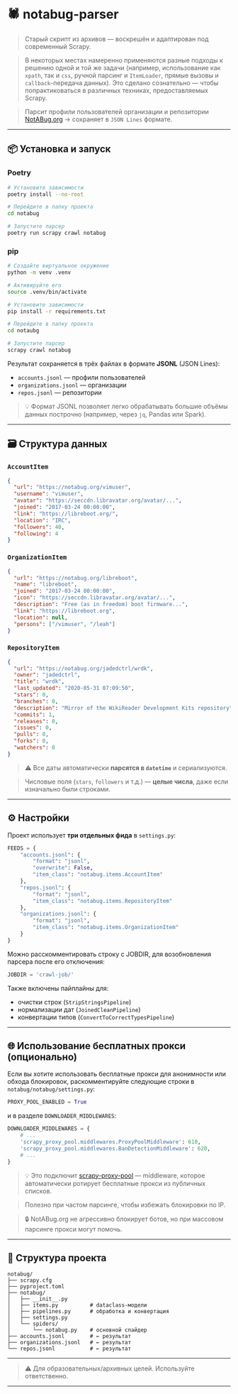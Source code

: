 # 🕷️ notabug-parser

> Старый скрипт из архивов — воскрешён и адаптирован под современный Scrapy.  

> В некоторых местах намеренно применяются разные подходы к решению одной и той же задачи (например, использование как `xpath`, так и `css`, ручной парсинг и `ItemLoader`, прямые вызовы и `callback`-передача данных). Это сделано сознательно — чтобы попрактиковаться в различных техниках, предоставляемых Scrapy.

> Парсит профили пользователей организации и репозитории [NotABug.org](https://notabug.org) → сохраняет в `JSON Lines` формате.

---

## 📦 Установка и запуск

### Poetry

```bash
# Установите зависимости
poetry install --no-root

# Перейдите в папку проекта
cd notabug

# Запустите парсер
poetry run scrapy crawl notabug
```

### pip

```bash
# Создайте виртуальное окружение
python -m venv .venv

# Активируйте его
source .venv/bin/activate

# Установите зависимости
pip install -r requirements.txt

# Перейдите в папку проекта
cd notaubg

# Запустите парсер
scrapy crawl notabug
```

Результат сохраняется в трёх файлах в формате **JSONL** (JSON Lines):

- `accounts.jsonl` — профили пользователей  
- `organizations.jsonl` — организации  
- `repos.jsonl` — репозитории

> 💡 Формат JSONL позволяет легко обрабатывать большие объёмы данных построчно (например, через `jq`, Pandas или Spark).

---

## 🗃️ Структура данных

### `AccountItem`
```json
{
  "url": "https://notabug.org/vimuser",
  "username": "vimuser",
  "avatar": "https://seccdn.libravatar.org/avatar/...",
  "joined": "2017-03-24 00:00:00",
  "link": "https://libreboot.org/",
  "location": "IRC",
  "followers": 40,
  "following": 4
}
```

### `OrganizationItem`
```json
{
  "url": "https://notabug.org/libreboot",
  "name": "libreboot",
  "joined": "2017-03-24 00:00:00",
  "icon": "https://seccdn.libravatar.org/avatar/...",
  "description": "Free (as in freedom) boot firmware...",
  "link": "https://libreboot.org",
  "location": null,
  "persons": ["/vimuser", "/leah"]
}
```

### `RepositoryItem`
```json
{
  "url": "https://notabug.org/jadedctrl/wrdk",
  "owner": "jadedctrl",
  "title": "wrdk",
  "last_updated": "2020-05-31 07:09:50",
  "stars": 0,
  "branches": 0,
  "description": "Mirror of the WikiReader Development Kits repository",
  "commits": 1,
  "releases": 0,
  "issues": 0,
  "pulls": 0,
  "forks": 0,
  "watchers": 0
}
```

> ⚠️ Все даты автоматически **парсятся в `datetime`** и сериализуются.  

> Числовые поля (`stars`, `followers` и т.д.) — **целые числа**, даже если изначально были строками.

---

## ⚙️ Настройки

Проект использует **три отдельных фида** в `settings.py`:

```python
FEEDS = {
    "accounts.jsonl": {
        "format": "jsonl", 
        "overwrite": False, 
        "item_class": "notabug.items.AccountItem"
    },
    "repos.jsonl": {
        "format": "jsonl", 
        "item_class": "notabug.items.RepositoryItem"
    },
    "organizations.jsonl": {
        "format": "jsonl", 
        "item_class": "notabug.items.OrganizationItem"
    }
}
```

Можно расскомментировать строку с JOBDIR, для возобновления парсера после его отключения:
```python
JOBDIR = 'crawl-job/'
```

Также включены пайплайны для:
- очистки строк (`StripStringsPipeline`)
- нормализации дат (`JoinedCleanPipeline`)
- конвертации типов (`ConvertToCorrectTypesPipeline`)

---

## 🌐 Использование бесплатных прокси (опционально)

Если вы хотите использовать бесплатные прокси для анонимности или обхода блокировок, раскомментируйте следующие строки в `notabug/notabug/settings.py`:

```python
PROXY_POOL_ENABLED = True
```

и в разделе `DOWNLOADER_MIDDLEWARES`:

```python
DOWNLOADER_MIDDLEWARES = {
    # ...
    'scrapy_proxy_pool.middlewares.ProxyPoolMiddleware': 610,
    'scrapy_proxy_pool.middlewares.BanDetectionMiddleware': 620,
    # ...
}
```

> 💡 Это подключит [scrapy-proxy-pool](https://github.com/rejoiceinhope/scrapy-proxy-pool ) — middleware, которое автоматически ротирует бесплатные прокси из публичных списков.  

> Полезно при частом парсинге, чтобы избежать блокировки по IP.

> 🔒 NotABug.org не агрессивно блокирует ботов, но при массовом парсинге прокси могут помочь.

---

## 📂 Структура проекта

```
notabug/
├── scrapy.cfg
├── pyproject.toml
├── notabug/
│   ├── __init__.py
│   ├── items.py          # dataclass-модели
│   ├── pipelines.py      # обработка и конвертация
│   ├── settings.py
│   └── spiders/
│       └── notabug.py    # основной спайдер
├── accounts.jsonl        # ← результат
├── organizations.jsonl   # ← результат
└── repos.jsonl           # ← результат
```

---

> ⚠️ Для образовательных/архивных целей. Используйте ответственно.

---
